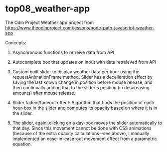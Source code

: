 # top08_weather-app

The Odin Project Weather app project from https://www.theodinproject.com/lessons/node-path-javascript-weather-app

Concepts:

1. Asynchronous functions to retreive data from API

2. Autocomplete box that updates on input with data retreieved from API

3. Custom built slider to display weather data per hour using the requestAnimationFrame method. Slider has a decelleration effect by saving the last known change in position before mouse release, and then continually adding that to the slider's position (in descreasing amounts) after mouse release.

4. Slider fadein/fadeout effect: Algorithm that finds the position of each hour-box in the slider and computes its opacity based on where it is in the slider.

5. The slider, again: clicking on a day-box moves the slider automatically to that day. Since this movement cannot be done with CSS animations (because of the extra opacity calculations--see above), I manually implemented an ease-in-ease-out movement effect from a parametric equation.
